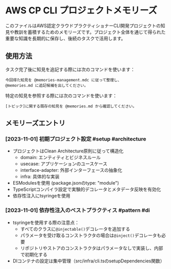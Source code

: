 # AWS CP CLI プロジェクトメモリーズ

このファイルはAWS認定クラウドプラクティショナーCLI開発プロジェクトの知見や教訓を蓄積するためのメモリーズです。プロジェクト全体を通じて得られた重要な知識を長期的に保存し、後続のタスクで活用します。

## 使用方法

タスク完了後に知見を追記する際には次のコマンドを使います：

```
今回得た知見を @memories-management.mdc に従って整理し、
@memories.md に追記候補を出してください。
```

特定の知見を参照する際には次のコマンドを使います：

```
[トピック]に関する既存の知見を @memories.md から確認してください。
```

## メモリーズエントリ

### [2023-11-01] 初期プロジェクト設定 #setup #architecture

- プロジェクトはClean Architecture原則に従って構造化
  - domain: エンティティとビジネスルール
  - usecase: アプリケーションのユースケース
  - interface-adapter: 外部インターフェースの抽象化
  - infra: 具体的な実装
- ESModulesを使用 (package.jsonのtype: "module")
- TypeScriptコンパイラ設定で実験的デコレータとメタデータ反映を有効化
- 依存性注入にtsyringeを使用

### [2023-11-01] 依存性注入のベストプラクティス #pattern #di

- tsyringeを使用する際の注意点：
  - すべてのクラスに`@injectable()`デコレータを追加する
  - パラメータを受け取るコンストラクタの場合は`@inject()`デコレータも必要
  - リポジトリやストアのコンストラクタはパラメータなしで実装し、内部で初期化する
- DIコンテナの設定は集中管理（src/infra/cli.tsのsetupDependencies関数） 
